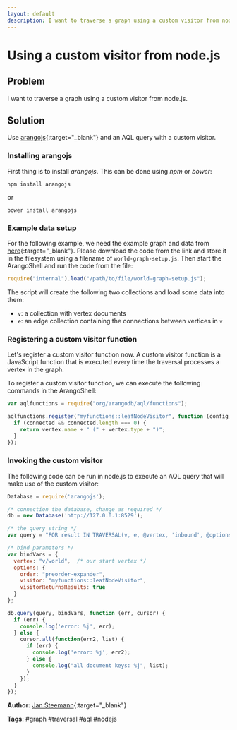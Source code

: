 ```yaml
---
layout: default
description: I want to traverse a graph using a custom visitor from node
---
```

Using a custom visitor from node.js
===================================

Problem
-------

I want to traverse a graph using a custom visitor from node.js.


Solution
--------

Use [arangojs](https://www.npmjs.com/package/arangojs){:target="_blank"} and an AQL query with a custom
visitor.

### Installing arangojs

First thing is to install *arangojs*.
This can be done using *npm* or *bower*:

```
npm install arangojs
```

or

```
bower install arangojs
```

### Example data setup

For the following example, we need the example graph and data from 
[here](https://jsteemann.github.io/downloads/code/world-graph-setup.js){:target="_blank"}.
Please download the code from the link and store it in the filesystem using a filename
of `world-graph-setup.js`. Then start the ArangoShell and run the code from the file:

```js
require("internal").load("/path/to/file/world-graph-setup.js");
```

The script will create the following two collections and load some data into them:

- `v`: a collection with vertex documents
- `e`: an edge collection containing the connections between vertices in `v`

### Registering a custom visitor function

Let's register a custom visitor function now. A custom visitor function is a JavaScript
function that is executed every time the traversal processes a vertex in the graph.

To register a custom visitor function, we can execute the following commands in the 
ArangoShell:

```js
var aqlfunctions = require("org/arangodb/aql/functions");

aqlfunctions.register("myfunctions::leafNodeVisitor", function (config, result, vertex, path, connected) {
  if (connected && connected.length === 0) {
    return vertex.name + " (" + vertex.type + ")";
  }
});
```

### Invoking the custom visitor

The following code can be run in node.js to execute an AQL query that will
make use of the custom visitor:
 
```js
Database = require('arangojs'); 

/* connection the database, change as required */
db = new Database('http://127.0.0.1:8529'); 

/* the query string */
var query = "FOR result IN TRAVERSAL(v, e, @vertex, 'inbound', @options) RETURN result";

/* bind parameters */
var bindVars = { 
  vertex: "v/world",  /* our start vertex */
  options: {
    order: "preorder-expander",
    visitor: "myfunctions::leafNodeVisitor",
    visitorReturnsResults: true 
  }
};

db.query(query, bindVars, function (err, cursor) {
  if (err) {
    console.log('error: %j', err);
  } else {
    cursor.all(function(err2, list) {
      if (err) {
        console.log('error: %j', err2);
      } else {
        console.log("all document keys: %j", list);
      }
    });
  }
});
```

**Author:** [Jan Steemann](https://github.com/jsteemann){:target="_blank"}

**Tags**: #graph #traversal #aql #nodejs
